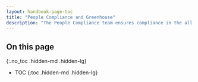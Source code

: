 ```yaml
---
layout: handbook-page-toc
title: "People Compliance and Greenhouse"
description: "The People Compliance team ensures compliance in the all team member-related document storage and retention in Greenhouse."
---
```


## On this page
{:.no_toc .hidden-md .hidden-lg}

- TOC
{:toc .hidden-md .hidden-lg}

